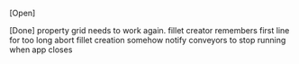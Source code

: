 [Open]

[Done]
property grid needs to work again.
fillet creator remembers first line for too long
abort fillet creation somehow
notify conveyors to stop running when app closes